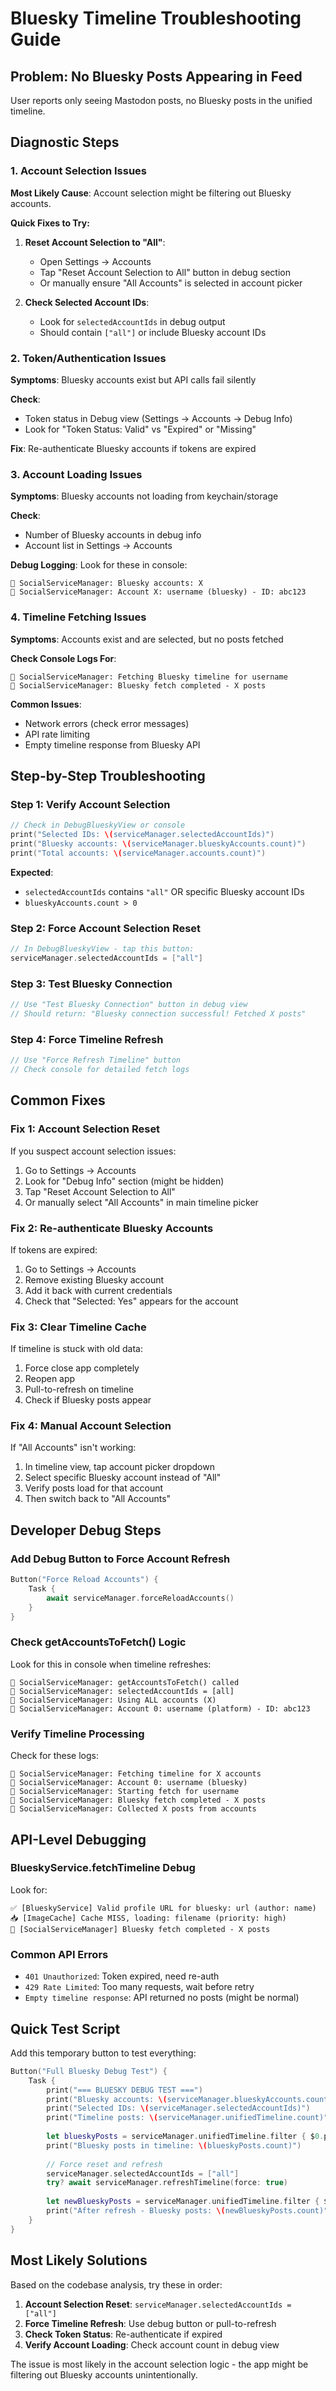 # Bluesky Timeline Troubleshooting Guide

## Problem: No Bluesky Posts Appearing in Feed

User reports only seeing Mastodon posts, no Bluesky posts in the unified timeline.

## Diagnostic Steps

### 1. Account Selection Issues

**Most Likely Cause**: Account selection might be filtering out Bluesky accounts.

**Quick Fixes to Try:**

1. **Reset Account Selection to "All"**:
   - Open Settings → Accounts
   - Tap "Reset Account Selection to All" button in debug section
   - Or manually ensure "All Accounts" is selected in account picker

2. **Check Selected Account IDs**:
   - Look for `selectedAccountIds` in debug output
   - Should contain `["all"]` or include Bluesky account IDs

### 2. Token/Authentication Issues

**Symptoms**: Bluesky accounts exist but API calls fail silently

**Check**:
- Token status in Debug view (Settings → Accounts → Debug Info)
- Look for "Token Status: Valid" vs "Expired" or "Missing"

**Fix**: Re-authenticate Bluesky accounts if tokens are expired

### 3. Account Loading Issues

**Symptoms**: Bluesky accounts not loading from keychain/storage

**Check**:
- Number of Bluesky accounts in debug info
- Account list in Settings → Accounts

**Debug Logging**: Look for these in console:
```
🔧 SocialServiceManager: Bluesky accounts: X
🔧 SocialServiceManager: Account X: username (bluesky) - ID: abc123
```

### 4. Timeline Fetching Issues

**Symptoms**: Accounts exist and are selected, but no posts fetched

**Check Console Logs For**:
```
🔄 SocialServiceManager: Fetching Bluesky timeline for username
🔄 SocialServiceManager: Bluesky fetch completed - X posts
```

**Common Issues**:
- Network errors (check error messages)
- API rate limiting
- Empty timeline response from Bluesky API

## Step-by-Step Troubleshooting

### Step 1: Verify Account Selection
```swift
// Check in DebugBlueskyView or console
print("Selected IDs: \(serviceManager.selectedAccountIds)")
print("Bluesky accounts: \(serviceManager.blueskyAccounts.count)")
print("Total accounts: \(serviceManager.accounts.count)")
```

**Expected**: 
- `selectedAccountIds` contains `"all"` OR specific Bluesky account IDs
- `blueskyAccounts.count > 0`

### Step 2: Force Account Selection Reset
```swift
// In DebugBlueskyView - tap this button:
serviceManager.selectedAccountIds = ["all"]
```

### Step 3: Test Bluesky Connection
```swift
// Use "Test Bluesky Connection" button in debug view
// Should return: "Bluesky connection successful! Fetched X posts"
```

### Step 4: Force Timeline Refresh
```swift
// Use "Force Refresh Timeline" button
// Check console for detailed fetch logs
```

## Common Fixes

### Fix 1: Account Selection Reset
If you suspect account selection issues:

1. Go to Settings → Accounts
2. Look for "Debug Info" section (might be hidden)
3. Tap "Reset Account Selection to All" 
4. Or manually select "All Accounts" in main timeline picker

### Fix 2: Re-authenticate Bluesky Accounts
If tokens are expired:

1. Go to Settings → Accounts  
2. Remove existing Bluesky account
3. Add it back with current credentials
4. Check that "Selected: Yes" appears for the account

### Fix 3: Clear Timeline Cache
If timeline is stuck with old data:

1. Force close app completely
2. Reopen app
3. Pull-to-refresh on timeline
4. Check if Bluesky posts appear

### Fix 4: Manual Account Selection
If "All Accounts" isn't working:

1. In timeline view, tap account picker dropdown
2. Select specific Bluesky account instead of "All"
3. Verify posts load for that account
4. Then switch back to "All Accounts"

## Developer Debug Steps

### Add Debug Button to Force Account Refresh
```swift
Button("Force Reload Accounts") {
    Task {
        await serviceManager.forceReloadAccounts()
    }
}
```

### Check getAccountsToFetch() Logic
Look for this in console when timeline refreshes:
```
🔧 SocialServiceManager: getAccountsToFetch() called
🔧 SocialServiceManager: selectedAccountIds = [all]
🔧 SocialServiceManager: Using ALL accounts (X)
🔧 SocialServiceManager: Account 0: username (platform) - ID: abc123
```

### Verify Timeline Processing
Check for these logs:
```
🔄 SocialServiceManager: Fetching timeline for X accounts
🔄 SocialServiceManager: Account 0: username (bluesky)
🔄 SocialServiceManager: Starting fetch for username
🔄 SocialServiceManager: Bluesky fetch completed - X posts
🔄 SocialServiceManager: Collected X posts from accounts
```

## API-Level Debugging

### BlueskyService.fetchTimeline Debug
Look for:
```
✅ [BlueskyService] Valid profile URL for bluesky: url (author: name)
📥 [ImageCache] Cache MISS, loading: filename (priority: high)
🔄 [SocialServiceManager] Bluesky fetch completed - X posts
```

### Common API Errors
- `401 Unauthorized`: Token expired, need re-auth
- `429 Rate Limited`: Too many requests, wait before retry
- `Empty timeline response`: API returned no posts (might be normal)

## Quick Test Script

Add this temporary button to test everything:

```swift
Button("Full Bluesky Debug Test") {
    Task {
        print("=== BLUESKY DEBUG TEST ===")
        print("Bluesky accounts: \(serviceManager.blueskyAccounts.count)")
        print("Selected IDs: \(serviceManager.selectedAccountIds)")
        print("Timeline posts: \(serviceManager.unifiedTimeline.count)")
        
        let blueskyPosts = serviceManager.unifiedTimeline.filter { $0.platform == .bluesky }
        print("Bluesky posts in timeline: \(blueskyPosts.count)")
        
        // Force reset and refresh
        serviceManager.selectedAccountIds = ["all"]
        try? await serviceManager.refreshTimeline(force: true)
        
        let newBlueskyPosts = serviceManager.unifiedTimeline.filter { $0.platform == .bluesky }
        print("After refresh - Bluesky posts: \(newBlueskyPosts.count)")
    }
}
```

## Most Likely Solutions

Based on the codebase analysis, try these in order:

1. **Account Selection Reset**: `serviceManager.selectedAccountIds = ["all"]`
2. **Force Timeline Refresh**: Use debug button or pull-to-refresh
3. **Check Token Status**: Re-authenticate if expired
4. **Verify Account Loading**: Check account count in debug view

The issue is most likely in the account selection logic - the app might be filtering out Bluesky accounts unintentionally. 